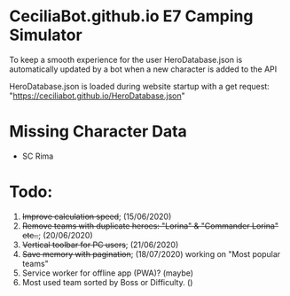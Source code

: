 # CeciliaBot.github.io E7 Camping Simulator

To keep a smooth experience for the user HeroDatabase.json is automatically updated by a bot when a new character is added to the API

HeroDatabase.json is loaded during website startup with a get request: "https://ceciliabot.github.io/HeroDatabase.json"

# Missing Character Data
- SC Rima

# Todo:

1. ~~Improve calculation speed~~; (15/06/2020)
2. ~~Remove teams with duplicate heroes: "Lorina" & "Commander Lorina" etc..~~; (20/06/2020)
3. ~~Vertical toolbar for PC users~~; (21/06/2020)
4. ~~Save memory with pagination~~; (18/07/2020) working on "Most popular teams"
5. Service worker for offline app (PWA)? (maybe)
6. Most used team sorted by Boss or Difficulty. ()